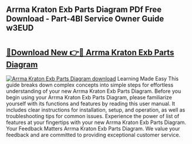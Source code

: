 ## Arrma Kraton Exb Parts Diagram PDf Free Download - Part-4Bl Service Owner Guide w3EUD

# <h2><a href="http://dfp3giq.blite.top/?on=Arrma+Kraton+Exb+Parts+Diagram">🔗Download New 👉🔴 Arrma Kraton Exb Parts Diagram</a></h2>

[![Arrma Kraton Exb Parts Diagram download](https://i.imgur.com/lujVjoI.png)](http://dfp3giq.blite.top/?on=Arrma+Kraton+Exb+Parts+Diagram)
Learning Made Easy This guide breaks down complex concepts into simple steps for effortless understanding of your new Arrma Kraton Exb Parts Diagram. Before you begin using your Arrma Kraton Exb Parts Diagram, please familiarize yourself with its functions and features by reading this user manual. It includes clear instructions for installation, setup, and operation, as well as troubleshooting tips for common issues. Experience the power of list of features at your fingertips with your new Arrma Kraton Exb Parts Diagram. Your Feedback Matters Arrma Kraton Exb Parts Diagram. We value your feedback and are committed to providing exceptional customer service.
